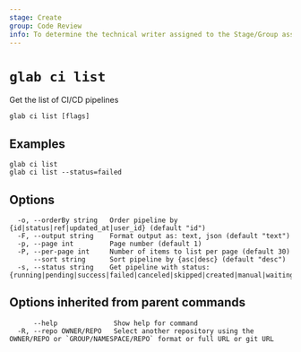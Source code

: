 ```yaml
---
stage: Create
group: Code Review
info: To determine the technical writer assigned to the Stage/Group associated with this page, see https://about.gitlab.com/handbook/product/ux/technical-writing/#assignments
---
```


<!--
This documentation is auto generated by a script.
Please do not edit this file directly. Run `make gen-docs` instead.
-->

# `glab ci list`

Get the list of CI/CD pipelines

```plaintext
glab ci list [flags]
```

## Examples

```plaintext
glab ci list
glab ci list --status=failed

```

## Options

```plaintext
  -o, --orderBy string   Order pipeline by {id|status|ref|updated_at|user_id} (default "id")
  -F, --output string    Format output as: text, json (default "text")
  -p, --page int         Page number (default 1)
  -P, --per-page int     Number of items to list per page (default 30)
      --sort string      Sort pipeline by {asc|desc} (default "desc")
  -s, --status string    Get pipeline with status: {running|pending|success|failed|canceled|skipped|created|manual|waiting_for_resource|preparing|scheduled}
```

## Options inherited from parent commands

```plaintext
      --help              Show help for command
  -R, --repo OWNER/REPO   Select another repository using the OWNER/REPO or `GROUP/NAMESPACE/REPO` format or full URL or git URL
```
